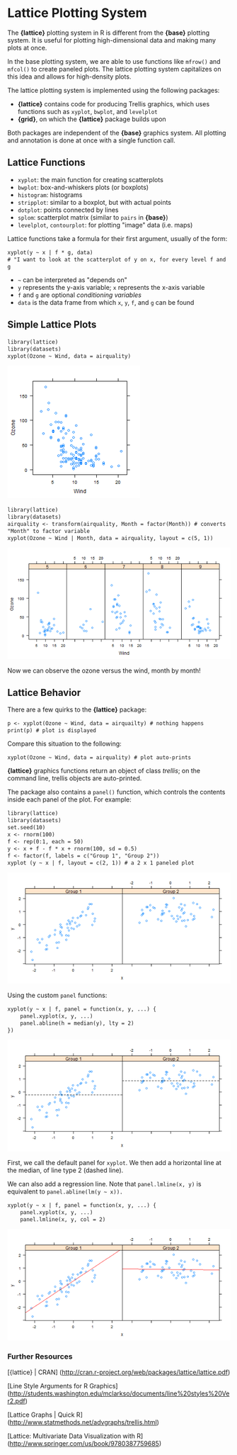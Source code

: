 Lattice Plotting System
=======================
The **{lattice}** plotting system in R is different from the **{base}** plotting system.
It is useful for plotting high-dimensional data and making many plots at once.

In the base plotting system, we are able to use functions like `mfrow()` and
`mfcol()` to create paneled plots. The lattice plotting system capitalizes on 
this idea and allows for high-density plots.

The lattice plotting system is implemented using the following packages:
* **{lattice}** contains code for producing Trellis graphics, which uses
  functions such as `xyplot`, `bwplot`, and `levelplot`
* **{grid}**, on which the **{lattice}** package builds upon

Both packages are independent of the **{base}** graphics system.
All plotting and annotation is done at once with a single function call.

Lattice Functions
-----------------
* `xyplot`: the main function for creating scatterplots
* `bwplot`: box-and-whiskers plots (or boxplots)
* `histogram`: histograms
* `stripplot`: similar to a boxplot, but with actual points
* `dotplot`: points connected by lines
* `splom`: scatterplot matrix (similar to `pairs` in **{base}**)
* `levelplot`, `contourplot`: for plotting "image" data (i.e. maps)

Lattice functions take a formula for their first argument, usually of the form:

    xyplot(y ~ x | f * g, data)
    # "I want to look at the scatterplot of y on x, for every level f and g

* `~` can be interpreted as "depends on"
* `y` represents the y-axis variable; `x` represents the x-axis variable
* `f` and `g` are optional *conditioning variables*
* `data` is the data frame from which `x`, `y`, `f`, and `g` can be found

Simple Lattice Plots
--------------------
    library(lattice)
    library(datasets)
    xyplot(Ozone ~ Wind, data = airquality)

<img src = "https://github.com/mcvmorales/datascience/blob/master/04exploratorydataanalysis/figures/xyplot1.png">

    library(lattice)
    library(datasets)
    airquality <- transform(airquality, Month = factor(Month)) # converts "Month" to factor variable
    xyplot(Ozone ~ Wind | Month, data = airquality, layout = c(5, 1))

<img src = "https://github.com/mcvmorales/datascience/blob/master/04exploratorydataanalysis/figures/xyplot2.png">

Now we can observe the ozone versus the wind, month by month!

Lattice Behavior
----------------
There are a few quirks to the **{lattice}** package:

    p <- xyplot(Ozone ~ Wind, data = airquailty) # nothing happens
    print(p) # plot is displayed

Compare this situation to the following:

    xyplot(Ozone ~ Wind, data = airquality) # plot auto-prints
    
**{lattice}** graphics functions return an object of class *trellis*; on the command line, trellis 
objects are auto-printed.

The package also contains a `panel()` function, which controls the contents 
inside each panel of the plot. For example:
    
    library(lattice)
    library(datasets)
    set.seed(10)
    x <- rnorm(100)
    f <- rep(0:1, each = 50)
    y <- x + f - f * x + rnorm(100, sd = 0.5)
    f <- factor(f, labels = c("Group 1", "Group 2"))
    xyplot (y ~ x | f, layout = c(2, 1)) # a 2 x 1 paneled plot

<img src = "https://github.com/mcvmorales/datascience/blob/master/04exploratorydataanalysis/figures/xyplot3.png">

Using the custom `panel` functions:

    xyplot(y ~ x | f, panel = function(x, y, ...) {
        panel.xyplot(x, y, ...)
        panel.abline(h = median(y), lty = 2)
    })

<img src = "https://github.com/mcvmorales/datascience/blob/master/04exploratorydataanalysis/figures/xyplot4.png">

First, we call the default panel for `xyplot`. We then add a horizontal line at the median, of line
type 2 (dashed line).

We can also add a regression line. Note that `panel.lmline(x, y)` is equivalent to `panel.abline(lm(y ~ x)).`

    xyplot(y ~ x | f, panel = function(x, y, ...) {
        panel.xyplot(x, y, ...)
        panel.lmline(x, y, col = 2)

<img src = "https://github.com/mcvmorales/datascience/blob/master/04exploratorydataanalysis/figures/xyplot5.png">

### Further Resources
[{lattice} | CRAN] (http://cran.r-project.org/web/packages/lattice/lattice.pdf)

[Line Style Arguments for R Graphics] (http://students.washington.edu/mclarkso/documents/line%20styles%20Ver2.pdf)

[Lattice Graphs | Quick R] (http://www.statmethods.net/advgraphs/trellis.html)

[Lattice: Multivariate Data Visualization with R] (http://www.springer.com/us/book/9780387759685)
